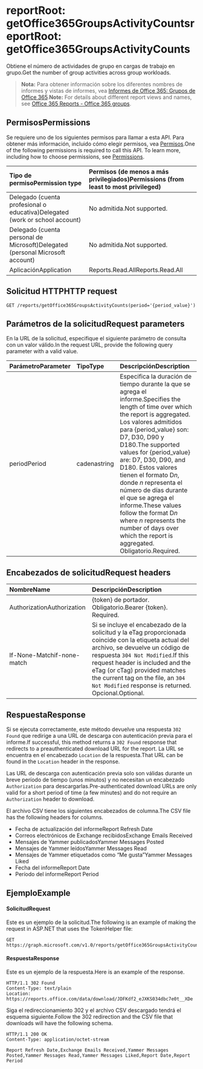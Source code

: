 # <a name="reportroot-getoffice365groupsactivitycounts"></a><span data-ttu-id="c7c15-101">reportRoot: getOffice365GroupsActivityCounts</span><span class="sxs-lookup"><span data-stu-id="c7c15-101">reportRoot: getOffice365GroupsActivityCounts</span></span>

<span data-ttu-id="c7c15-102">Obtiene el número de actividades de grupo en cargas de trabajo en grupo.</span><span class="sxs-lookup"><span data-stu-id="c7c15-102">Get the number of group activities across group workloads.</span></span>

> <span data-ttu-id="c7c15-103">**Nota:** Para obtener información sobre los diferentes nombres de informes y vistas de informes, vea [Informes de Office 365: Grupos de Office 365]((https://support.office.com/client/Office-365-groups-a27f1a99-3557-4f85-9560-a28e3d822a40)).</span><span class="sxs-lookup"><span data-stu-id="c7c15-103">**Note:** For details about different report views and names, see [Office 365 Reports - Office 365 groups]((https://support.office.com/client/Office-365-groups-a27f1a99-3557-4f85-9560-a28e3d822a40)).</span></span>

## <a name="permissions"></a><span data-ttu-id="c7c15-104">Permisos</span><span class="sxs-lookup"><span data-stu-id="c7c15-104">Permissions</span></span>

<span data-ttu-id="c7c15-p101">Se requiere uno de los siguientes permisos para llamar a esta API. Para obtener más información, incluido cómo elegir permisos, vea [Permisos](../../../concepts/permissions_reference.md).</span><span class="sxs-lookup"><span data-stu-id="c7c15-p101">One of the following permissions is required to call this API. To learn more, including how to choose permissions, see [Permissions](../../../concepts/permissions_reference.md).</span></span>

| <span data-ttu-id="c7c15-107">Tipo de permiso</span><span class="sxs-lookup"><span data-stu-id="c7c15-107">Permission type</span></span>                        | <span data-ttu-id="c7c15-108">Permisos (de menos a más privilegiados)</span><span class="sxs-lookup"><span data-stu-id="c7c15-108">Permissions (from least to most privileged)</span></span> |
| :------------------------------------- | :--------------------------------------- |
| <span data-ttu-id="c7c15-109">Delegado (cuenta profesional o educativa)</span><span class="sxs-lookup"><span data-stu-id="c7c15-109">Delegated (work or school account)</span></span>     | <span data-ttu-id="c7c15-110">No admitida.</span><span class="sxs-lookup"><span data-stu-id="c7c15-110">Not supported.</span></span>                           |
| <span data-ttu-id="c7c15-111">Delegado (cuenta personal de Microsoft)</span><span class="sxs-lookup"><span data-stu-id="c7c15-111">Delegated (personal Microsoft account)</span></span> | <span data-ttu-id="c7c15-112">No admitida.</span><span class="sxs-lookup"><span data-stu-id="c7c15-112">Not supported.</span></span>                           |
| <span data-ttu-id="c7c15-113">Aplicación</span><span class="sxs-lookup"><span data-stu-id="c7c15-113">Application</span></span>                            | <span data-ttu-id="c7c15-114">Reports.Read.All</span><span class="sxs-lookup"><span data-stu-id="c7c15-114">Reports.Read.All</span></span>                         |

## <a name="http-request"></a><span data-ttu-id="c7c15-115">Solicitud HTTP</span><span class="sxs-lookup"><span data-stu-id="c7c15-115">HTTP request</span></span>

<!-- { "blockType": "ignored" } --> 

```http
GET /reports/getOffice365GroupsActivityCounts(period='{period_value}')
```

## <a name="request-parameters"></a><span data-ttu-id="c7c15-116">Parámetros de la solicitud</span><span class="sxs-lookup"><span data-stu-id="c7c15-116">Request parameters</span></span>

<span data-ttu-id="c7c15-117">En la URL de la solicitud, especifique el siguiente parámetro de consulta con un valor válido.</span><span class="sxs-lookup"><span data-stu-id="c7c15-117">In the request URL, provide the following query parameter with a valid value.</span></span>

| <span data-ttu-id="c7c15-118">Parámetro</span><span class="sxs-lookup"><span data-stu-id="c7c15-118">Parameter</span></span> | <span data-ttu-id="c7c15-119">Tipo</span><span class="sxs-lookup"><span data-stu-id="c7c15-119">Type</span></span>   | <span data-ttu-id="c7c15-120">Descripción</span><span class="sxs-lookup"><span data-stu-id="c7c15-120">Description</span></span>                              |
| :-------- | :----- | :--------------------------------------- |
| <span data-ttu-id="c7c15-121">period</span><span class="sxs-lookup"><span data-stu-id="c7c15-121">Period</span></span>    | <span data-ttu-id="c7c15-122">cadena</span><span class="sxs-lookup"><span data-stu-id="c7c15-122">string</span></span> | <span data-ttu-id="c7c15-123">Especifica la duración de tiempo durante la que se agrega el informe.</span><span class="sxs-lookup"><span data-stu-id="c7c15-123">Specifies the length of time over which the report is aggregated.</span></span> <span data-ttu-id="c7c15-124">Los valores admitidos para {period_value} son: D7, D30, D90 y D180.</span><span class="sxs-lookup"><span data-stu-id="c7c15-124">The supported values for {period_value} are: D7, D30, D90, and D180.</span></span> <span data-ttu-id="c7c15-125">Estos valores tienen el formato D*n*, donde *n* representa el número de días durante el que se agrega el informe.</span><span class="sxs-lookup"><span data-stu-id="c7c15-125">These values follow the format D*n* where *n* represents the number of days over which the report is aggregated.</span></span> <span data-ttu-id="c7c15-126">Obligatorio.</span><span class="sxs-lookup"><span data-stu-id="c7c15-126">Required.</span></span> |

## <a name="request-headers"></a><span data-ttu-id="c7c15-127">Encabezados de solicitud</span><span class="sxs-lookup"><span data-stu-id="c7c15-127">Request headers</span></span>

| <span data-ttu-id="c7c15-128">Nombre</span><span class="sxs-lookup"><span data-stu-id="c7c15-128">Name</span></span>          | <span data-ttu-id="c7c15-129">Descripción</span><span class="sxs-lookup"><span data-stu-id="c7c15-129">Description</span></span>                              |
| :------------ | :--------------------------------------- |
| <span data-ttu-id="c7c15-130">Authorization</span><span class="sxs-lookup"><span data-stu-id="c7c15-130">Authorization</span></span> | <span data-ttu-id="c7c15-p103">{token} de portador. Obligatorio.</span><span class="sxs-lookup"><span data-stu-id="c7c15-p103">Bearer {token}. Required.</span></span>                |
| <span data-ttu-id="c7c15-133">If-None-Match</span><span class="sxs-lookup"><span data-stu-id="c7c15-133">if-none-match</span></span> | <span data-ttu-id="c7c15-134">Si se incluye el encabezado de la solicitud y la eTag proporcionada coincide con la etiqueta actual del archivo, se devuelve un código de respuesta `304 Not Modified`.</span><span class="sxs-lookup"><span data-stu-id="c7c15-134">If this request header is included and the eTag (or cTag) provided matches the current tag on the file, an `304 Not Modified` response is returned.</span></span> <span data-ttu-id="c7c15-135">Opcional.</span><span class="sxs-lookup"><span data-stu-id="c7c15-135">Optional.</span></span> |

## <a name="response"></a><span data-ttu-id="c7c15-136">Respuesta</span><span class="sxs-lookup"><span data-stu-id="c7c15-136">Response</span></span>

<span data-ttu-id="c7c15-137">Si se ejecuta correctamente, este método devuelve una respuesta `302 Found` que redirige a una URL de descarga con autenticación previa para el informe.</span><span class="sxs-lookup"><span data-stu-id="c7c15-137">If successful, this method returns a `302 Found` response that redirects to a preauthenticated download URL for the report.</span></span> <span data-ttu-id="c7c15-138">La URL se encuentra en el encabezado `Location` de la respuesta.</span><span class="sxs-lookup"><span data-stu-id="c7c15-138">That URL can be found in the `Location` header in the response.</span></span>

<span data-ttu-id="c7c15-139">Las URL de descarga con autenticación previa solo son válidas durante un breve período de tiempo (unos minutos) y no necesitan un encabezado `Authorization` para descargarlas.</span><span class="sxs-lookup"><span data-stu-id="c7c15-139">Pre-authenticated download URLs are only valid for a short period of time (a few minutes) and do not require an `Authorization` header to download.</span></span>

<span data-ttu-id="c7c15-140">El archivo CSV tiene los siguientes encabezados de columna.</span><span class="sxs-lookup"><span data-stu-id="c7c15-140">The CSV file has the following headers for columns.</span></span>

- <span data-ttu-id="c7c15-141">Fecha de actualización del informe</span><span class="sxs-lookup"><span data-stu-id="c7c15-141">Report Refresh Date</span></span>
- <span data-ttu-id="c7c15-142">Correos electrónicos de Exchange recibidos</span><span class="sxs-lookup"><span data-stu-id="c7c15-142">Exchange Emails Received</span></span>
- <span data-ttu-id="c7c15-143">Mensajes de Yammer publicados</span><span class="sxs-lookup"><span data-stu-id="c7c15-143">Yammer Messages Posted</span></span>
- <span data-ttu-id="c7c15-144">Mensajes de Yammer leídos</span><span class="sxs-lookup"><span data-stu-id="c7c15-144">Yammer Messages Read</span></span>
- <span data-ttu-id="c7c15-145">Mensajes de Yammer etiquetados como “Me gusta”</span><span class="sxs-lookup"><span data-stu-id="c7c15-145">Yammer Messages Liked</span></span>
- <span data-ttu-id="c7c15-146">Fecha del informe</span><span class="sxs-lookup"><span data-stu-id="c7c15-146">Report Date</span></span>
- <span data-ttu-id="c7c15-147">Período del informe</span><span class="sxs-lookup"><span data-stu-id="c7c15-147">Report Period</span></span>

## <a name="example"></a><span data-ttu-id="c7c15-148">Ejemplo</span><span class="sxs-lookup"><span data-stu-id="c7c15-148">Example</span></span>

#### <a name="request"></a><span data-ttu-id="c7c15-149">Solicitud</span><span class="sxs-lookup"><span data-stu-id="c7c15-149">Request</span></span>

<span data-ttu-id="c7c15-150">Este es un ejemplo de la solicitud.</span><span class="sxs-lookup"><span data-stu-id="c7c15-150">The following is an example of making the request in ASP.NET that uses the TokenHelper file:</span></span>

<!-- {
  "blockType": "request",
  "name": "reportroot_getoffice365groupsactivitycounts"
}-->

```http
GET https://graph.microsoft.com/v1.0/reports/getOffice365GroupsActivityCounts(period='D7')
```

#### <a name="response"></a><span data-ttu-id="c7c15-151">Respuesta</span><span class="sxs-lookup"><span data-stu-id="c7c15-151">Response</span></span>

<span data-ttu-id="c7c15-152">Este es un ejemplo de la respuesta.</span><span class="sxs-lookup"><span data-stu-id="c7c15-152">Here is an example of the response.</span></span>

<!-- { "blockType": "ignored" } --> 

```http
HTTP/1.1 302 Found
Content-Type: text/plain
Location: https://reports.office.com/data/download/JDFKdf2_eJXKS034dbc7e0t__XDe
```

<span data-ttu-id="c7c15-153">Siga el redireccionamiento 302 y el archivo CSV descargado tendrá el esquema siguiente.</span><span class="sxs-lookup"><span data-stu-id="c7c15-153">Follow the 302 redirection and the CSV file that downloads will have the following schema.</span></span>

<!-- {
  "blockType": "response",
  "truncated": true,
  "@odata.type": "stream"
} -->

```http
HTTP/1.1 200 OK
Content-Type: application/octet-stream

Report Refresh Date,Exchange Emails Received,Yammer Messages Posted,Yammer Messages Read,Yammer Messages Liked,Report Date,Report Period
```
